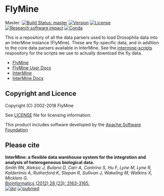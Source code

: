 FlyMine
============

Master: [![Build Status: master][travis-badge-master]][ci]
[![Version](http://img.shields.io/badge/version-2.0.0-blue.svg?style=flat)](https://github.com/intermine/intermine/releases)
[![License](http://img.shields.io/badge/license-LGPL_2.1-blue.svg?style=flat)](https://github.com/intermine/intermine/blob/master/LICENSE)
[![Research software impact](http://depsy.org/api/package/pypi/intermine/badge.svg)](http://depsy.org/package/python/intermine)
[![Conda](https://anaconda.org/intermine/intermine/badges/installer/conda.svg)](https://anaconda.org/bioconda/intermine)

This is a repository of all the data parsers used to load Drosophila data into an InterMine instance (FlyMine). These are fly-specific data, and in addition to the core data parsers available in InterMine. See the [intermine-scripts](http://github.com/intermine/intermine-scripts) respository for the scripts we use to actually download the fly data.

* [FlyMine](http://www.flymine.org)
* [FlyMine User Docs](http://flymine.readthedocs.io/en/latest/)
* [InterMine](http://www.intermine.org)
* [InterMine Docs](http://intermine.readthedocs.io/en/latest/)

Copyright and Licence
------------------------

Copyright (C) 2002-2018 FlyMine

See [LICENSE](LICENSE) file for licensing information.

This product includes software developed by the
[Apache Software Foundation][apache]

Please cite
------------------------

**InterMine: a flexible data warehouse system for the integration and analysis of heterogeneous biological data.**<br/>
*Smith RN, Aleksic J, Butano D, Carr A, Contrino S, Hu F, Lyne M, Lyne R, Kalderimis A, Rutherford K, Stepan R, Sullivan J, Wakeling M, Watkins X, Micklem G.* <br/>
[Bioinformatics (2012) 28 (23): 3163-3165.](http://bioinformatics.oxfordjournals.org/content/28/23/3163.abstract) <br/>
[![doi](http://img.shields.io/badge/doi-10.1093%2Fbioinformatics%2Fbts577-blue.svg?style=flat)](http://bioinformatics.oxfordjournals.org/content/28/23/3163.abstract) 
[![pubmed](http://img.shields.io/badge/pubmed-23023984-blue.svg?style=flat)](http://www.ncbi.nlm.nih.gov/pubmed/23023984)


[travis-badge-master]: https://travis-ci.org/intermine/intermine.svg?branch=master
[ci]: https://travis-ci.org/intermine/flymine-bio-sources
[readthedocs]: http://intermine.readthedocs.org/en/latest
[tutorial]: http://intermine.readthedocs.org/en/latest/get-started/tutorial
[psql]: http://www.postgresql.org
[java]: http://openjdk.java.net
[apache]: http://www.apache.org
[tomcat]: http://tomcat.apache.org/download-70.cgi
